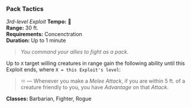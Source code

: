 ### Pack Tactics
*3rd-level Exploit*
**Tempo:** 🔵  
**Range:** 30 ft.  
**Requirements:** Concenctration  
**Duration:** Up to 1 minute  

> *You command your allies to fight as a pack.*

Up to `X` target willing creatures in range gain the following ability until this Exploit ends, where `X = this Exploit's level`:

> ♾️ — Whenever you make a *Melee Attack*, if you are within 5 ft. of a creature friendly to you, you have *Advantage* on that *Attack*.

**Classes:** Barbarian, Fighter, Rogue
